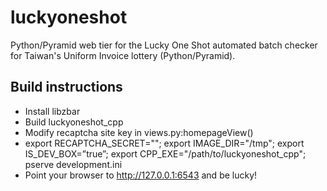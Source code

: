# luckyoneshot
Python/Pyramid web tier for the Lucky One Shot automated batch checker for Taiwan's Uniform Invoice lottery (Python/Pyramid).

## Build instructions

* Install libzbar
* Build luckyoneshot_cpp
* Modify recaptcha site key in views.py:homepageView()
* export RECAPTCHA_SECRET="<your recaptcha secret>"; export IMAGE_DIR="/tmp"; 
export IS_DEV_BOX=”true”;
export CPP_EXE="/path/to/luckyoneshot_cpp"; pserve development.ini
* Point your browser to http://127.0.0.1:6543 and be lucky!


